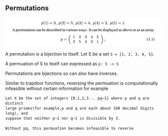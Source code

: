 ## Permutations

![alt text](https://raw.githubusercontent.com/ccdle12/applied-cryptography-notes/master/images/permutation-1.png)

A permutation is a bijection to itself. Let S be a set `S = {1, 2, 3, 4, 5}`. 

A permuation of S to itself can expressed as `p: S -> S`

Permutations are bijections so can also have inverses.

Similar to trapdoor functions, reversing the permuation is computationally infeasible without certain information for example 

```
Let X be the set of integers {0,1,2,3... pq−1} where p and q are distinct 
large primes(for example,p and q are each about 100 decimal digits long), and 
suppose that neither p−1 nor q−1 is divisible by 3.

Without pq, this permuation becomes infeasible to reverse
```

